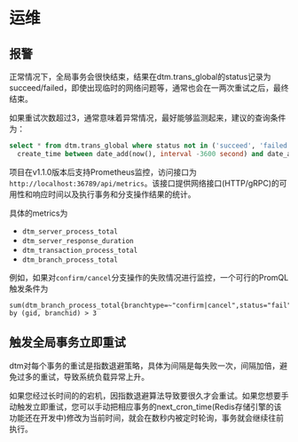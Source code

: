 # 运维

## 报警

正常情况下，全局事务会很快结束，结果在dtm.trans_global的status记录为succeed/failed，即使出现临时的网络问题等，通常也会在一两次重试之后，最终结束。

如果重试次数超过3，通常意味着异常情况，最好能够监测起来，建议的查询条件为：

``` SQL
select * from dtm.trans_global where status not in ('succeed', 'failed') and
  create_time between date_add(now(), interval -3600 second) and date_add(now(), interval -120 second)
```

项目在v1.1.0版本后支持Prometheus监控，访问接口为 `http://localhost:36789/api/metrics`。该接口提供网络接口(HTTP/gRPC)的可用性和响应时间以及执行事务和分支操作结果的统计。

具体的metrics为

- `dtm_server_process_total`
- `dtm_server_response_duration`
- `dtm_transaction_process_total`
- `dtm_branch_process_total`

例如，如果对`confirm/cancel`分支操作的失败情况进行监控，一个可行的PromQL触发条件为

```
sum(dtm_branch_process_total{branchtype=~"confirm|cancel",status="fail"}) by (gid, branchid) > 3
```

## 触发全局事务立即重试

dtm对每个事务的重试是指数退避策略，具体为间隔是每失败一次，间隔加倍，避免过多的重试，导致系统负载异常上升。

如果您经过长时间的的宕机，因指数退避算法导致要很久才会重试。如果您想要手动触发立即重试，您可以手动把相应事务的next_cron_time(Redis存储引擎的该功能还在开发中)修改为当前时间，就会在数秒内被定时轮询，事务就会继续往前执行。
